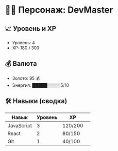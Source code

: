# 🧙‍♂️ Персонаж: DevMaster

## 📈 Уровень и XP
- Уровень: 4
- XP: 180 / 300

## 💰 Валюта
- Золото: 95 💰
- Энергия: █████░░░░ 5/10

## 🛠️ Навыки (сводка)
| Навык      | Уровень | XP      |     |
| ---------- | ------- | ------- | --- |
| JavaScript | 3       | 120/200 |     |
| React      | 2       | 80/150  |     |
| Git        | 1       | 40/100  |     |

